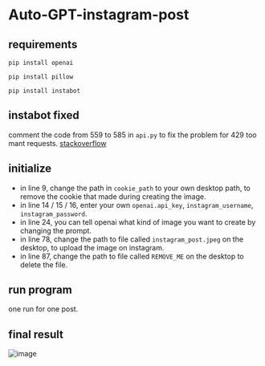# Auto-GPT-instagram-post

## requirements

    pip install openai

    pip install pillow

    pip install instabot

## instabot fixed
comment the code from 559 to 585 in `api.py` to fix the problem for 429 too mant requests. [stackoverflow](<https://stackoverflow.com/questions/70148664/instabot-error-why-am-i-getting-these-errors-and-how-to-fix-please>)

## initialize
* in line 9, change the path in `cookie_path` to your own desktop path, to remove the cookie that made during creating the image.
* in line 14 / 15 / 16, enter your own `openai.api_key`, `instagram_username`, `instagram_password`.
* in line 24, you can tell openai what kind of image you want to create by changing the prompt.
* in line 78, change the path to file called `instagram_post.jpeg` on the desktop, to upload the image on instagram.
* in line 87, change the path to file called `REMOVE_ME` on the desktop to delete the file.

## run program
one run for one post.

## final result
![image](https://github.com/imlone1y/auto-gpt-instagram-post/assets/136362929/980965be-22e4-4694-97ee-16ef9e1589be)
